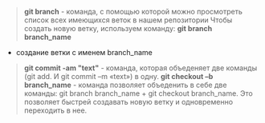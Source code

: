 > **git branch** - команда, с помощью которой можно просмотреть список всех имеющихся веток в нашем репозитории
Чтобы создать новую ветку, используем команду: 
> **git branch branch_name**
- создание ветки с именем branch_name
> **git commit -am "text"** - команда, которая объеденяет две команды (git add. И git commit –m «text») в одну.
> **git checkout –b branch_name** - команда позволяет объеденить в себе две команды: git branch branch_name + git checkout branch_name. Это позволяет быстрей создавать новую ветку и одновременно переходить в нее.